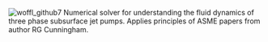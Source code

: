 ![woffl_github7](https://github.com/kwellis/woffl/assets/62774251/8b80146f-a503-4576-8f43-f1aa45d93a05)
Numerical solver for understanding the fluid dynamics of three phase subsurface jet pumps. Applies principles of ASME papers from author RG Cunningham.
